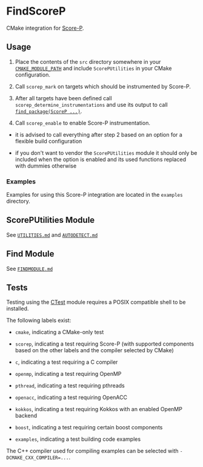 # FindScoreP

CMake integration for [Score-P](https://score-p.org).

## Usage

1. Place the contents of the `src` directory somewhere in your
[`CMAKE_MODULE_PATH`](https://cmake.org/cmake/help/latest/variable/CMAKE_MODULE_PATH.html) and include `ScorePUtilities` in your CMake configuration.

2. Call `scorep_mark` on targets which should be instrumented by Score-P.

3. After all targets have been defined call `scorep_determine_instrumentations` and use its output
   to call [`find_package(ScoreP ...)`](https://cmake.org/cmake/help/latest/command/find_package.html).

4. Call `scorep_enable` to enable Score-P instrumentation.

  - it is advised to call everything after step 2 based on an option for a flexible build configuration

  - if you don't want to vendor the `ScorePUtilities` module it should only be included
    when the option is enabled and its used functions replaced with dummies otherwise

### Examples

Examples for using this Score-P integration are located in the `examples` directory.

## ScorePUtilities Module

See [`UTILITIES.md`](docs/UTILITIES.md) and [`AUTODETECT.md`](docs/AUTODETECT.md)

## Find Module

See [`FINDMODULE.md`](docs/FINDMODULE.md)

## Tests

Testing using the [CTest](https://cmake.org/cmake/help/latest/module/CTest.html)
module requires a POSIX compatible shell to be installed.

The following labels exist:

 - `cmake`, indicating a CMake-only test

 - `scorep`, indicating a test requiring Score-P (with supported components based on the other labels and the compiler selected by CMake)

 - `c`, indicating a test requiring a C compiler

 - `openmp`, indicating a test requiring OpenMP

 - `pthread`, indicating a test requiring pthreads

 - `openacc`, indicating a test requiring OpenACC

 - `kokkos`, indicating a test requiring Kokkos with an enabled OpenMP backend

 - `boost`, indicating a test requiring certain boost components

 - `examples`, indicating a test building code examples

The C++ compiler used for compiling examples can be selected with `-DCMAKE_CXX_COMPILER=...`.
